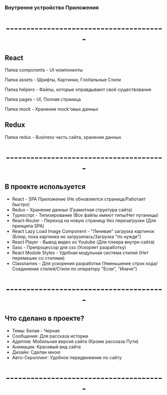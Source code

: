 ### Внутренне устройство Приложения
<h1 align='center'>---------------------------------------</h1>
<h2>React</h2>
<p>Папка components - UI-компоненты</p>
<p>Папка assets - Шрифты, Картинки, Глобальные Стили</p>
<p>Папка helpers - Файлы, которые оправдывают своё существование</p>
<p>Папка pages - UI, Полная страница</p>
<p>Папка mock - Хранение mock'овых данных</p>
<h2>Redux</h2>
<p>Папка redux - Business часть сайта, хранение данных</p>
<h1 align='center'>---------------------------------------</h1>
<h2>В проекте используется</h2>
<ul>
<li>React - SPA Приложение (Не обновляется страница/Работает быстро)</li>
<li>Redux - Хранение данных (Грамотная структура сайта)</li>
<li>Typescript - Типизирование (Все файлы имеют типы/Нет путаницы)</li>
<li>React-Router - Переход на новую страницу без перезагрузки (Для принципа SPA)</li>
<li>React Lazy Load Image Component - "Ленивая" загрузка картинок (Блюр, пока картинка не загрузилась/Загрузка "по нужде")</li>
<li>React Player - Вывод видео из Youtube (Для плеера внутри сайта)</li>
<li>Sass - Препроцессор для css (Ускоряет разработку)</li>
<li>React Module Styles - Удобная модульная система стилей (Нет перемешек со стилями)</li>
<li>Classnames - Для ускорения разработки (Уменьшение строк кода/Соединение стилей/Стили по оператору "Если", "Иначе")</li>
</ul>
<h1 align='center'>---------------------------------------</h1>
<h2>Что сделано в проекте?</h2>
<ul>
<li>Темы: Белая - Черная</li>
<li>Сообщения: Для рассказа истории</li>
<li>Адаптив: Мобильная версия сайта (Кроме рассказа Пути)</li>
<li>Анимации: Красивый вид сайта</li>
<li>Дизайн: Сделан мною</li>
<li>Авто-Скроллинг: Удобное передвижение по сайту</li>
</ul>
<h1 align='center'>---------------------------------------</h1>
